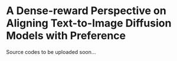 # A Dense-reward Perspective on Aligning Text-to-Image Diffusion Models with Preference

Source codes to be uploaded soon...




















